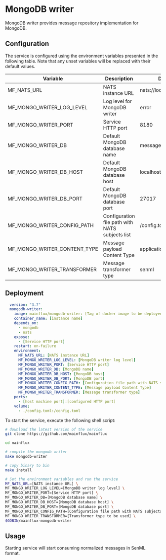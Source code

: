 # MongoDB writer

MongoDB writer provides message repository implementation for MongoDB.

## Configuration

The service is configured using the environment variables presented in the
following table. Note that any unset variables will be replaced with their
default values.

| Variable                     | Description                                     | Default                |
| ---------------------------- | ----------------------------------------------- | ---------------------- |
| MF_NATS_URL                  | NATS instance URL                               | nats://localhost:4222  |
| MF_MONGO_WRITER_LOG_LEVEL    | Log level for MongoDB writer                    | error                  |
| MF_MONGO_WRITER_PORT         | Service HTTP port                               | 8180                   |
| MF_MONGO_WRITER_DB           | Default MongoDB database name                   | messages               |
| MF_MONGO_WRITER_DB_HOST      | Default MongoDB database host                   | localhost              |
| MF_MONGO_WRITER_DB_PORT      | Default MongoDB database port                   | 27017                  |
| MF_MONGO_WRITER_CONFIG_PATH  | Configuration file path with NATS subjects list | /config.toml           |
| MF_MONGO_WRITER_CONTENT_TYPE | Message payload Content Type                    | application/senml+json |
| MF_MONGO_WRITER_TRANSFORMER  | Message transformer type                        | senml                  |

## Deployment

```yaml
  version: "3.7"
  mongodb-writer:
    image: mainflux/mongodb-writer: [Tag of docker image to be deployed  specified by MF_RELEASE_TAG]
    container_name: [instance name]
    depends_on:
      - mongodb
      - nats
    expose:
      - [Service HTTP port]
    restart: on-failure
    environment:
      MF_NATS_URL: [NATS instance URL]
      MF_MONGO_WRITER_LOG_LEVEL: [MongoDB writer log level]
      MF_MONGO_WRITER_PORT: [Service HTTP port]
      MF_MONGO_WRITER_DB: [MongoDB name]
      MF_MONGO_WRITER_DB_HOST: [MongoDB host]
      MF_MONGO_WRITER_DB_PORT: [MongoDB port]
      MF_MONGO_WRITER_CONFIG_PATH: [Configuration file path with NATS subjects list]
      MF_MONGO_WRITER_CONTENT_TYPE: [Message payload Content Type]
      MF_MONGO_WRITER_TRANSFORMER: [Message transformer type]
    ports:
      - [host machine port]:[configured HTTP port]
    volume:
      - ./config.toml:/config.toml
```

To start the service, execute the following shell script:

```bash
# download the latest version of the service
git clone https://github.com/mainflux/mainflux

cd mainflux

# compile the mongodb writer
make mongodb-writer

# copy binary to bin
make install

# Set the environment variables and run the service
MF_NATS_URL=[NATS instance URL] \
MF_MONGO_WRITER_LOG_LEVEL=[MongoDB writer log level] \
MF_MONGO_WRITER_PORT=[Service HTTP port] \
MF_MONGO_WRITER_DB=[MongoDB database name] \
MF_MONGO_WRITER_DB_HOST=[MongoDB database host] \
MF_MONGO_WRITER_DB_PORT=[MongoDB database port] \
MF_MONGO_WRITER_CONFIG_PATH=[Configuration file path with NATS subjects list] \
MF_MONGO_WRITER_TRANSFORMER=[Transformer type to be used] \
$GOBIN/mainflux-mongodb-writer
```

## Usage

Starting service will start consuming normalized messages in SenML format.
